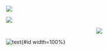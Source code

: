 ![](https://rhost/file.gif)

![](data:image/png;base64,imageBase64)

<p align="center">
<img src="pathToFile">
</p>

![text](file.png){#id width=100%}

